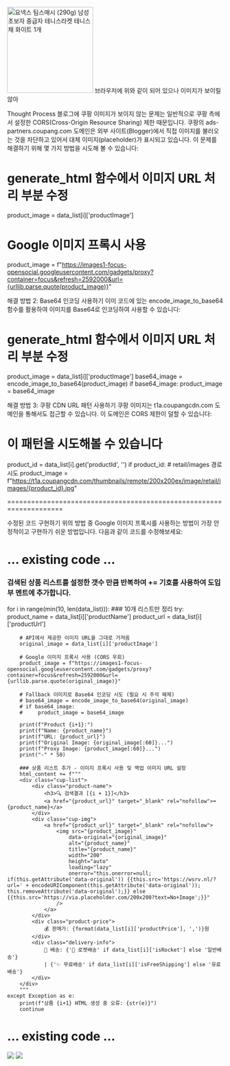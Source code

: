 <img alt="요넥스 팀스매시 (290g) 남성 초보자 중급자 테니스라켓 테니스채 화이트 1개" height="auto" loading="lazy" onerror="this.onerror=null;this.src='https://via.placeholder.com/200x200?text=No+Image';" src="https://via.placeholder.com/200x200?text=No+Image" title="요넥스 팀스매시 (290g) 남성 초보자 중급자 테니스라켓 테니스채 화이트 1개" width="200"> 브라우저에 위와 같이 되어 있으나 이미지가 보이릴 않아

Thought Process
블로그에 쿠팡 이미지가 보이지 않는 문제는 일반적으로 쿠팡 측에서 설정한 CORS(Cross-Origin Resource Sharing) 제한 때문입니다. 쿠팡의 ads-partners.coupang.com 도메인은 외부 사이트(Blogger)에서 직접 이미지를 불러오는 것을 차단하고 있어서 대체 이미지(placeholder)가 표시되고 있습니다.
이 문제를 해결하기 위해 몇 가지 방법을 시도해 볼 수 있습니다:
# generate_html 함수에서 이미지 URL 처리 부분 수정
product_image = data_list[i]['productImage']

# Google 이미지 프록시 사용
product_image = f"https://images1-focus-opensocial.googleusercontent.com/gadgets/proxy?container=focus&refresh=2592000&url={urllib.parse.quote(product_image)}"


해결 방법 2: Base64 인코딩 사용하기
이미 코드에 있는 encode_image_to_base64 함수를 활용하여 이미지를 Base64로 인코딩하여 사용할 수 있습니다:
# generate_html 함수에서 이미지 URL 처리 부분 수정
product_image = data_list[i]['productImage']
base64_image = encode_image_to_base64(product_image)
if base64_image:
    product_image = base64_image

해결 방법 3: 쿠팡 CDN URL 패턴 사용하기
쿠팡 이미지는 t1a.coupangcdn.com 도메인을 통해서도 접근할 수 있습니다. 이 도메인은 CORS 제한이 덜할 수 있습니다:
# 이 패턴을 시도해볼 수 있습니다
product_id = data_list[i].get('productId', '')
if product_id:
    # retail/images 경로 시도
    product_image = f"https://t1a.coupangcdn.com/thumbnails/remote/200x200ex/image/retail/images/{product_id}.jpg"



====================================================================

수정된 코드 구현하기
위의 방법 중 Google 이미지 프록시를 사용하는 방법이 가장 안정적이고 구현하기 쉬운 방법입니다. 다음과 같이 코드를 수정해보세요:
# ... existing code ...

### 검색된 상품 리스트를 설정한 갯수 만큼 반복하여 += 기호를 사용하여 도입부 멘트에 추가합니다.
for i in range(min(10, len(data_list))):   ### 10개 리스트만 정리
    try:
        product_name = data_list[i]['productName']
        product_url = data_list[i]['productUrl']
        
        # API에서 제공한 이미지 URL을 그대로 가져옴
        original_image = data_list[i]['productImage']
        
        # Google 이미지 프록시 사용 (CORS 우회)
        product_image = f"https://images1-focus-opensocial.googleusercontent.com/gadgets/proxy?container=focus&refresh=2592000&url={urllib.parse.quote(original_image)}"
        
        # Fallback 이미지로 Base64 인코딩 시도 (필요 시 주석 해제)
        # base64_image = encode_image_to_base64(original_image)
        # if base64_image:
        #     product_image = base64_image
        
        print(f"Product {i+1}:")
        print(f"Name: {product_name}")
        print(f"URL: {product_url}") 
        print(f"Original Image: {original_image[:60]}...")
        print(f"Proxy Image: {product_image[:60]}...")
        print("-" * 50)
        
        ### 상품 리스트 추가 - 이미지 프록시 사용 및 백업 이미지 URL 설정
        html_content += f"""
        <div class="cup-list">
            <div class="product-name">
                <h3>🔍 검색결과 [{i + 1}]</h3>
                <a href="{product_url}" target="_blank" rel="nofollow">➡️ {product_name}</a>
            </div>
            <div class="cup-img">
                <a href="{product_url}" target="_blank" rel="nofollow">
                    <img src="{product_image}" 
                        data-original="{original_image}"
                        alt="{product_name}" 
                        title="{product_name}"
                        width="200"
                        height="auto"
                        loading="lazy"
                        onerror="this.onerror=null; if(this.getAttribute('data-original')) {{this.src='https://wsrv.nl/?url=' + encodeURIComponent(this.getAttribute('data-original')); this.removeAttribute('data-original');}} else {{this.src='https://via.placeholder.com/200x200?text=No+Image';}}"
                    />
                </a>
            </div>
            <div class="product-price">
                💰 판매가: {format(data_list[i]['productPrice'], ',')}원
            </div>
            <div class="delivery-info">
                🚚 배송: {'🚀 로켓배송' if data_list[i]['isRocket'] else '일반배송'} 
                | {'✨ 무료배송' if data_list[i]['isFreeShipping'] else '유료배송'}
            </div>
        </div>
        """
    except Exception as e:
        print(f"상품 {i+1} HTML 생성 중 오류: {str(e)}")
        continue

# ... existing code ...


<img src="https://images1-focus-opensocial.googleusercontent.com/gadgets/proxy?container=focus&amp;refresh=2592000&amp;url=https%3A//ads-partners.coupang.com/image1/xYP-2nPCF4fmDP4WxcOUu1Ob0YqOwRCGTGW1rjYhPGyvQR4SsNC063Y7EvRucfi8NdDDFQgeok12c-koabwU5-6ppPqvBi5wub3JjREahPtAV21te-uDk4MD2tsHzKGVitOqoKQoh3YxNkUN8CHHJDqSSTAC1ARTw-jv-Ndp9GqWOfMhuOdW9B4vicYO5QcuzkkEp_BPF_UYU4lN51gmeOsIaB64RiihtftvX-EJXeReo5SJvKXpdfULqAbR9bnIOh22l4d99tOUNeXV2CALLQNva45WR4__DT2SrX9g44J5VrXnR81CWkn1h9FTNcPeOI3ketK1xif3nfP0jOmB1cExC593tupjw4ebEfG1-cI%3D" aria-label="글 미리보기 이미지" class="DMO9ie sRb2Nc">

<img src="https://lh3.googleusercontent.com/blogger_img_proxy/AEn0k_v0aMtEKAKy-bCRe8_WeoAyKUqlWN6efJ7Xkjt0VT5liOzRSqerXj7-zQoQJNyRSNWapq1eUoYl2PJz2dvjY_ftBIM1y_-roI5V7iafeaecZ3-WFACoSh_0u2_B1H42tmEEUzww9cnKDYVOKeToIKmaqAUmQ1EI4Yb2zh7qhAdsY1x9pJpRBdSW08F_vGwKdRWiQGaKUMICb6_6g2ANEVlC5dGFdAhNtVWKMimVOsF1uznB4PAoqFl8EoAlI7T_xIgOU07nSIsYS9zVV3IjT2PojBnjIqNc-QoYKyYxv0uXWbJ4RrDWsZXZMuGjUcqv1RrpNXaBeBEMFRl8Y311gd5_ZDEtr33YjIyLqd-VPzpyR_aghAw2goEADtIY4VEsnCi29ITsrqs2RgHKe9sAD1Ey8yTavogxKJ9dfKgELnbKy-xdoJ_uh0W3YM110YAfu3TXdVJ64r_rjx2uTs2b6NXK_QPdiGOlVbi4SQTebfZ-Map0P5D1bNUZLaiHRSo4L2q9MGysUGmuQ4fI-GeGvgA7jspBNnvufGtE4wsgHFGGwI9143UZKRdD6mcmfg=w72-c-h64" aria-label="글 미리보기 이미지" class="DMO9ie sRb2Nc" data-iml="36610.89999999851">